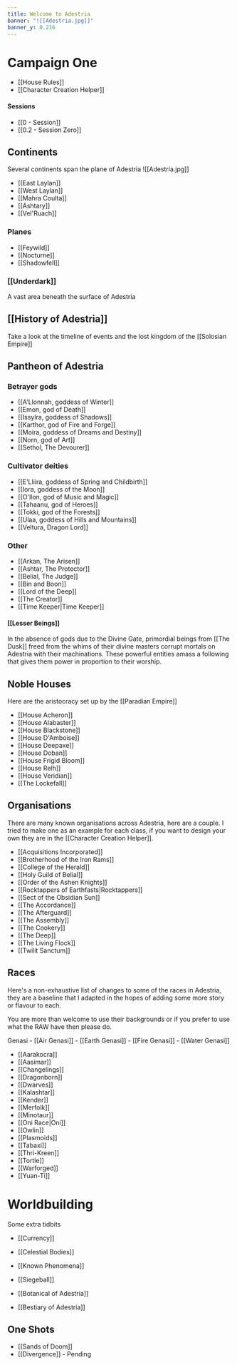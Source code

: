 ```yaml
---
title: Welcome to Adestria
banner: "![[Adestria.jpg]]"
banner_y: 0.216
---
```


# Campaign One
- [[House Rules]]
- [[Character Creation Helper]]
#### Sessions
- [[0 - Session]]
- [[0.2 - Session Zero]]

## Continents
Several continents span the plane of Adestria 
<span class="rightimg"><span class="smallimg">![[Adestria.jpg]]</span></span>
- [[East Laylan]]
- [[West Laylan]]
- [[Mahra Coulta]]
- [[Ashtary]]
- [[Vel'Ruach]]

### Planes
- [[Feywild]]
- [[Nocturne]]
- [[Shadowfell]]

### [[Underdark]]
A vast area beneath the surface of Adestria

## [[History of Adestria]]
Take a look at the timeline of events and the lost kingdom of the [[Solosian Empire]]

## Pantheon of Adestria
### Betrayer gods
- [[A'Llonnah, goddess of Winter]]
- [[Emon, god of Death]]
- [[Issylra, goddess of Shadows]]
- [[Karthor, god of Fire and Forge]]
- [[Moira, goddess of Dreams and Destiny]]
- [[Norn, god of Art]]
- [[Sethol, The Devourer]]


### Cultivator deities
- [[E'Lliira, goddess of Spring and Childbirth]]
- [[Iora, goddess of the Moon]]
- [[O'llon, god of Music and Magic]]
- [[Tahaanu, god of Heroes]]
- [[Tokki, god of the Forests]]
- [[Ulaa, goddess of Hills and Mountains]]
- [[Veltura, Dragon Lord]]


### Other
- [[Arkan, The Arisen]]
- [[Ashtar, The Protector]]
- [[Belial, The Judge]]
- [[Bin and Boon]]
- [[Lord of the Deep]]
- [[The Creator]]
- [[Time Keeper|Time Keeper]]


#### [[Lesser Beings]]
In the absence of gods due to the Divine Gate, primordial beings from [[The Dusk]] freed from the whims of their divine masters corrupt mortals on Adestria with their machinations. These powerful entities amass a following that gives them power in proportion to their worship.



## Noble Houses
Here are the aristocracy set up by the [[Paradian Empire]]

- [[House Acheron]]
- [[House Alabaster]]
- [[House Blackstone]]
- [[House D'Amboise]]
- [[House Deepaxe]]
- [[House Doban]]
- [[House Frigid Bloom]]
- [[House Relh]]
- [[House Veridian]]
- [[The Lockefall]]


## Organisations
There are many known organisations across Adestria, here are a couple. I tried to make one as an example for each class, if you want to design your own they are in the [[Character Creation Helper]].
- [[Acquisitions Incorporated]]
- [[Brotherhood of the Iron Rams]]
- [[College of the Herald]]
- [[Holy Guild of Belial]]
- [[Order of the Ashen Knights]]
- [[Rocktappers of Earthfasts|Rocktappers]]
- [[Sect of the Obsidian Sun]]
- [[The Accordance]]
- [[The Afterguard]]
- [[The Assembly]]
- [[The Cookery]]
- [[The Deep]]
- [[The Living Flock]]
- [[Twilit Sanctum]]


## Races
Here's a non-exhaustive list of changes to some of the races in Adestria, they are a baseline that I adapted in the hopes of adding some more story or flavour to each.

You are more than welcome to use their backgrounds or if you prefer to use what the RAW have then please do.

Genasi
	- [[Air Genasi]]
	- [[Earth Genasi]]
	- [[Fire Genasi]]
	- [[Water Genasi]]
- [[Aarakocra]]
- [[Aasimar]]
- [[Changelings]]
- [[Dragonborn]]
- [[Dwarves]]
- [[Kalashtar]]
- [[Kender]]
- [[Merfolk]]
- [[Minotaur]]
- [[Oni Race|Oni]]
- [[Owlin]]
- [[Plasmoids]]
- [[Tabaxi]]
- [[Thri-Kreen]]
- [[Tortle]]
- [[Warforged]]
- [[Yuan-Ti]]

# Worldbuilding
Some extra tidbits
- [[Currency]]
- [[Celestial Bodies]]
- [[Known Phenomena]]
- [[Siegeball]]

- [[Botanical of Adestria]]
- [[Bestiary of Adestria]]



## One Shots
- [[Sands of Doom]]
- [[Divergence]] - Pending
